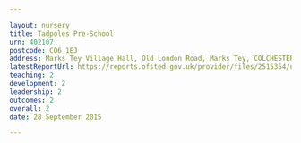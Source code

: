 ```yaml
---

layout: nursery
title: Tadpoles Pre-School
urn: 402107
postcode: CO6 1EJ
address: Marks Tey Village Hall, Old London Road, Marks Tey, COLCHESTER, CO6 1EJ
latestReportUrl: https://reports.ofsted.gov.uk/provider/files/2515354/urn/402107.pdf
teaching: 2
development: 2
leadership: 2
outcomes: 2
overall: 2
date: 28 September 2015

---
```

